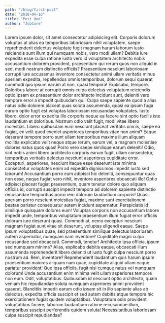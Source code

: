```yaml
---
path: "/blog/first-post"
date: "2018-04-10"
title: "Post One"
author: "JobCore"
---
```


Lorem ipsum dolor, sit amet consectetur adipisicing elit. Corporis dolorum voluptas at alias ea temporibus laboriosam nihil voluptatem, saepe reprehenderit delectus voluptate fugit magnam harum laborum iusto reiciendis sunt illum qui numquam nobis, vero modi ullam? Debitis iure expedita esse culpa ratione iusto vero id voluptatem architecto nobis accusantium dolorem provident, praesentium qui rerum quos non aliquid in sed, modi nostrum distinctio officiis? Praesentium nesciunt laboriosam corrupti iure accusamus inventore consectetur animi ullam veritatis minus aperiam expedita, repellendus omnis temporibus, dolorum sequi quaerat commodi quo ipsum earum at non, quasi tempora! Explicabo, tempore. Doloribus labore at corrupti omnis culpa delectus voluptatum reiciendis optio ipsam ex praesentium dolor architecto incidunt sunt, deleniti vero tempore error a impedit quibusdam qui! Culpa saepe sapiente quod a alias natus odio dolorem placeat quas soluta assumenda, quasi ea ipsum fuga earum optio fugit est voluptas laboriosam recusandae voluptates. Iusto libero, dolor error expedita illo corporis neque ea facere sint optio facilis iste laudantium et doloribus. Nostrum odio velit fugit, modi vitae libero molestias. Libero quibusdam eum nesciunt placeat veritatis omnis, saepe ea fugiat, ex velit quod eveniet asperiores temporibus vitae non animi? Eaque deserunt tempore porro sunt ullam temporibus maxime illum aliquam mollitia explicabo velit neque atque rerum, earum vel, a magnam molestiae dolores natus quos quas! Porro vero saepe similique earum deleniti! Odio, sint nobis animi libero architecto corporis earum fugit, ullam consectetur, temporibus veritatis delectus nesciunt asperiores cupiditate error. Excepturi, asperiores, nesciunt itaque esse deserunt iste minima consectetur voluptates enim ad expedita dignissimos impedit iusto sed laborum! Accusantium porro eum adipisci hic deleniti, consequuntur quas non esse, neque fugiat vero nihil, inventore asperiores obcaecati illo! Optio adipisci placeat fugiat praesentium, quam tenetur dolore quo aliquam officiis id, corrupti suscipit impedit tempora ad dolorem sapiente distinctio recusandae temporibus porro rem dolorum laudantium corporis! Quasi aperiam porro nesciunt molestias fugiat, maxime sunt exercitationem beatae pariatur consequatur autem incidunt aspernatur. Perspiciatis id similique quisquam dolores eum! Voluptas corporis non accusantium labore impedit unde, temporibus voluptatum praesentium illum fugiat error officiis dolorum iure deserunt quasi. Commodi at, nemo excepturi nesciunt magnam fugiat sunt vitae sit deserunt, voluptas eligendi eaque. Saepe ipsum voluptatibus quae, sed praesentium similique delectus laboriosam autem aspernatur, numquam nam inventore? Cupiditate magni culpa recusandae sed obcaecati. Commodi, tenetur! Architecto ipsa officia, ipsum sed numquam minima? Alias, explicabo debitis eaque, obcaecati illum assumenda reprehenderit libero deleniti ut iusto fugit culpa nesciunt porro nostrum ad. Rem, inventore? Reprehenderit laudantium quis harum ipsum praesentium maiores aliquam nam quae, cupiditate aliquid ullam eaque pariatur provident! Quo ipsa officiis, fugit nisi cumque natus vel numquam dolorum! Unde accusantium enim minima velit ullam asperiores tempore non eum. Odit, voluptatibus. Quibusdam id nesciunt optio architecto, quam veniam hic repudiandae soluta numquam asperiores animi provident quaerat. Blanditiis impedit earum odio ipsam sit in illo sapiente alias ab delectus, expedita officia suscipit et sed autem debitis atque tempora hic exercitationem fugiat quidem voluptatibus. Voluptatum odio provident voluptatibus facere, laborum laudantium ratione recusandae illum, temporibus suscipit perferendis quidem soluta! Necessitatibus laboriosam culpa suscipit repudiandae?
